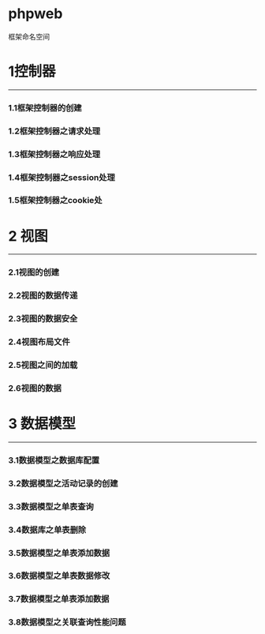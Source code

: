 # phpweb
框架命名空间
# 1控制器
---------
<h3>1.1框架控制器的创建</h3>
<h3>1.2框架控制器之请求处理</h3>
<h3>1.3框架控制器之响应处理</h3>
<h3>1.4框架控制器之session处理</h3>
<h3>1.5框架控制器之cookie处</h3>

# 2 视图
--------
<h3>2.1视图的创建</h3>
<h3>2.2视图的数据传递</h3>
<h3>2.3视图的数据安全</h3>
<h3>2.4视图布局文件</h3>
<h3>2.5视图之间的加载</h3>
<h3>2.6视图的数据</h3>

# 3 数据模型
--------
<h3>3.1数据模型之数据库配置</h3>
<h3>3.2数据模型之活动记录的创建</h3>
<h3>3.3数据模型之单表查询</h3>
<h3>3.4数据库之单表删除</h3>
<h3>3.5数据模型之单表添加数据</h3>
<h3>3.6数据模型之单表数据修改</h3>
<h3>3.7数据模型之单表添加数据</h3>
<h3>3.8数据模型之关联查询性能问题</h3>
